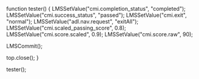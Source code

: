 function tester() {
  LMSSetValue("cmi.completion_status", "completed");
  LMSSetValue("cmi.success_status", "passed");
  LMSSetValue("cmi.exit", "normal");
  LMSSetValue("adl.nav.request", "exitAll");
  LMSSetValue("cmi.scaled_passing_score", 0.8);
  LMSSetValue("cmi.score.scaled", 0.9);
  LMSSetValue("cmi.score.raw", 90);

  LMSCommit();

  top.close();
}

tester();